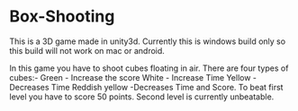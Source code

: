# Box-Shooting
This is a 3D game made in unity3d. Currently this is windows build only so this build will not work on mac or android.

In this game you have to shoot cubes floating in air. There are four types of cubes:-
Green - Increase the score
White - Increase Time
Yellow - Decreases Time
Reddish yellow -Decreases Time and Score.
To beat first level you have to score 50 points.
Second level is currently unbeatable.
